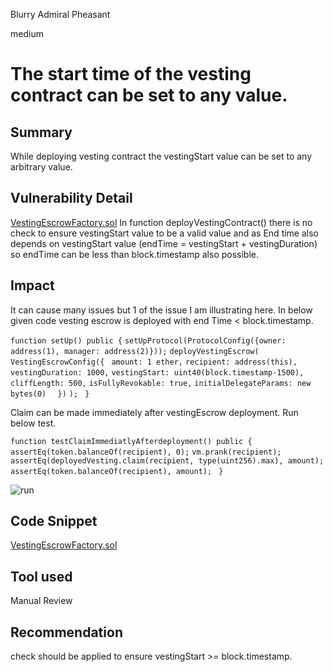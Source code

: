 Blurry Admiral Pheasant

medium

# The start time of the vesting contract can be set to any value.

## Summary
While deploying vesting contract the vestingStart value can be set to any arbitrary value.

## Vulnerability Detail
[VestingEscrowFactory.sol](https://github.com/sherlock-audit/2024-01-rio-vesting-escrow/blob/main/rio-vesting-escrow/src/VestingEscrowFactory.sol#L51-L69)
In function deployVestingContract() there is no check to ensure vestingStart value to be a valid value and as End time also depends on vestingStart value (endTime = vestingStart + vestingDuration) so endTime can be less than block.timestamp also possible.

## Impact
It can cause many issues but 1 of the issue I am illustrating here. In below given code vesting escrow is deployed with end Time < block.timestamp.

`function setUp() public {`
        `setUpProtocol(ProtocolConfig({owner: address(1), manager: address(2)}));`
        `deployVestingEscrow(`
            `VestingEscrowConfig({`
               ` amount: 1 ether,`
                `recipient: address(this),`
                `vestingDuration: 1000,`
                `vestingStart: uint40(block.timestamp-1500),`
                `cliffLength: 500,`
                `isFullyRevokable: true,`
                `initialDelegateParams: new bytes(0)`
          `  })`
        `);`
   ` }`

Claim can be made immediately after vestingEscrow deployment. Run below test.

`function testClaimImmediatlyAfterdeployment() public {`
        `assertEq(token.balanceOf(recipient), 0);`
        `vm.prank(recipient);`
        `assertEq(deployedVesting.claim(recipient, type(uint256).max), amount);`
        `assertEq(token.balanceOf(recipient), amount);`
   ` }`

![run](https://github.com/sherlock-audit/2024-01-rio-vesting-escrow-psb-01/assets/84041756/7ea93601-ac65-482e-9ce1-d81c90834363)




## Code Snippet
[VestingEscrowFactory.sol](https://github.com/sherlock-audit/2024-01-rio-vesting-escrow/blob/main/rio-vesting-escrow/src/VestingEscrowFactory.sol#L51-L69)

## Tool used

Manual Review

## Recommendation
check should be applied to ensure vestingStart >= block.timestamp.


